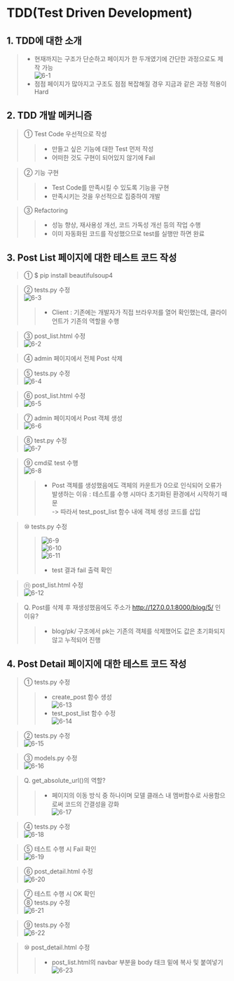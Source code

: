 # TDD(Test Driven Development)

## 1. TDD에 대한 소개
> - 현재까지는 구조가 단순하고 페이지가 한 두개였기에 간단한 과정으로도 제작 가능  
![6-1](https://user-images.githubusercontent.com/48504392/79629090-6f856980-8181-11ea-8743-19fed2aec1e5.png)  
> - 점점 페이지가 많아지고 구조도 점점 복잡해질 경우 지금과 같은 과정 적용이 Hard  

## 2. TDD 개발 메커니즘
> ① Test Code 우선적으로 작성  
>> - 만들고 싶은 기능에 대한 Test 먼저 작성  
>> - 어떠한 것도 구현이 되어있지 않기에 Fail  

> ② 기능 구현  
>> - Test Code를 만족시킬 수 있도록 기능을 구현  
>> - 만족시키는 것을 우선적으로 집중하여 개발  

> ③ Refactoring  
>> - 성능 향상, 재사용성 개선, 코드 가독성 개선 등의 작업 수행  
>> - 이미 자동화된 코드를 작성했으므로 test를 실행만 하면 완료  

## 3. Post List 페이지에 대한 테스트 코드 작성
> ① $ pip install beautifulsoup4  

> ② tests.py 수정  
![6-3](https://user-images.githubusercontent.com/48504392/79629093-71e7c380-8181-11ea-9e0a-909cdcbe7ac0.png)  
>> - Client : 기존에는 개발자가 직접 브라우저를 열어 확인했는데, 클라이언트가 기존의 역할을 수행  

> ③ post_list.html 수정  
![6-2](https://user-images.githubusercontent.com/48504392/79629091-714f2d00-8181-11ea-8e1a-739179fdff1b.png)  

> ④ admin 페이지에서 전체 Post 삭제  

> ⑤ tests.py 수정  
![6-4](https://user-images.githubusercontent.com/48504392/79629094-71e7c380-8181-11ea-91bf-5517c0d31c9d.png)  

> ⑥ post_list.html 수정  
![6-5](https://user-images.githubusercontent.com/48504392/79629095-72805a00-8181-11ea-9b03-5f05b60d62e5.png)  

> ⑦ admin 페이지에서 Post 객체 생성  
![6-6](https://user-images.githubusercontent.com/48504392/79629096-7318f080-8181-11ea-90f3-44037b6652eb.png)

> ⑧ test.py 수정  
![6-7](https://user-images.githubusercontent.com/48504392/79629097-73b18700-8181-11ea-9b05-bf29f96f24fc.png)  

> ⑨ cmd로 test 수행  
![6-8](https://user-images.githubusercontent.com/48504392/79629098-73b18700-8181-11ea-8b02-adbc2d5ffc26.png)  
>> - Post 객체를 생성했음에도 객체의 카운트가 0으로 인식되어 오류가 발생하는 이유 : 테스트를 수행 시마다 초기화된 환경에서 시작하기 때문  
>> -> 따라서 test_post_list 함수 내에 객체 생성 코드를 삽입  

> ⑩ tests.py 수정  
>> ![6-9](https://user-images.githubusercontent.com/48504392/79629099-744a1d80-8181-11ea-9cd5-08986f0c7316.png)  
>> ![6-10](https://user-images.githubusercontent.com/48504392/79629100-74e2b400-8181-11ea-9044-0be4621b5293.png)  
>> ![6-11](https://user-images.githubusercontent.com/48504392/79629101-757b4a80-8181-11ea-8a99-6d1133bc4ccc.png)  
>> - test 결과 fail 출력 확인  

> ⑪ post_list.html 수정  
![6-12](https://user-images.githubusercontent.com/48504392/79629102-757b4a80-8181-11ea-9124-95450f054c8e.png)  

> Q. Post를 삭제 후 재생성했음에도 주소가 http://127.0.0.1:8000/blog/5/ 인 이유?  
>> - blog/pk/ 구조에서 pk는 기존의 객체를 삭제했어도 값은 초기화되지 않고 누적되어 진행  

## 4. Post Detail 페이지에 대한 테스트 코드 작성
> ① tests.py 수정  
>> - create_post 함수 생성  
![6-13](https://user-images.githubusercontent.com/48504392/79629104-7613e100-8181-11ea-949f-bc3bac0b230e.png)  
>> - test_post_list 함수 수정  
![6-14](https://user-images.githubusercontent.com/48504392/79629105-76ac7780-8181-11ea-9ebc-a7ebbf3d7d05.png)  

> ② tests.py 수정  
![6-15](https://user-images.githubusercontent.com/48504392/79629107-77450e00-8181-11ea-8b3a-8d64c70a5c29.png)  

> ③ models.py 수정  
![6-16](https://user-images.githubusercontent.com/48504392/79629108-77dda480-8181-11ea-92f1-0a38f6335262.png)  

> Q. get_absolute_url()의 역할?  
>> - 페이지의 이동 방식 중 하나이며 모델 클래스 내 멤버함수로 사용함으로써 코드의 간결성을 강화  
>> ![6-17](https://user-images.githubusercontent.com/48504392/79629110-78763b00-8181-11ea-881c-811ccd28304b.png)  

> ④ tests.py 수정  
![6-18](https://user-images.githubusercontent.com/48504392/79629111-78763b00-8181-11ea-8bcd-f617ba4aaf19.png)  

> ⑤ 테스트 수행 시 Fail 확인  
![6-19](https://user-images.githubusercontent.com/48504392/79629112-790ed180-8181-11ea-80da-af8540800cb7.png)  

> ⑥ post_detail.html 수정  
![6-20](https://user-images.githubusercontent.com/48504392/79629114-79a76800-8181-11ea-8a7a-a466c7cd65a6.png)  

> ⑦ 테스트 수행 시 OK 확인  
> ⑧ tests.py 수정  
![6-21](https://user-images.githubusercontent.com/48504392/79629115-7a3ffe80-8181-11ea-8272-0726cca09971.png)  

> ⑨ tests.py 수정  
![6-22](https://user-images.githubusercontent.com/48504392/79629116-7a3ffe80-8181-11ea-89ec-2d9cd76a5e4e.png)

> ⑩ post_detail.html 수정  
>> - post_list.html의 navbar 부분을 body 태크 밑에 복사 및 붙여넣기  
![6-23](https://user-images.githubusercontent.com/48504392/79629117-7ad89500-8181-11ea-922b-fbfb38f0afa0.png) 
